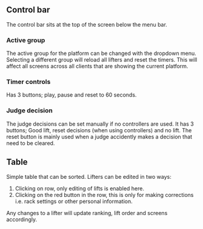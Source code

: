 ## Control bar
The control bar sits at the top of the screen below the menu bar.
### Active group
The active group for the platform can be changed with the dropdown menu. Selecting a different group will reload all lifters and reset the timers. This will affect all screens across all clients that are showing the current platform.
### Timer controls
Has 3 buttons; play, pause and reset to 60 seconds.
### Judge decision
The judge decisions can be set manually if no controllers are used. It has 3 buttons; Good lift, reset decisions (when using controllers) and no lift.
The reset button is mainly used when a judge accidently makes a decision that need to be cleared.
## Table
Simple table that can be sorted. Lifters can be edited in two ways:
1. Clicking on row, only editing of lifts is enabled here.
2. Clicking on the red button in the row, this is only for making corrections i.e. rack settings or other personal information.

Any changes to a lifter will update ranking, lift order and screens accordingly. 